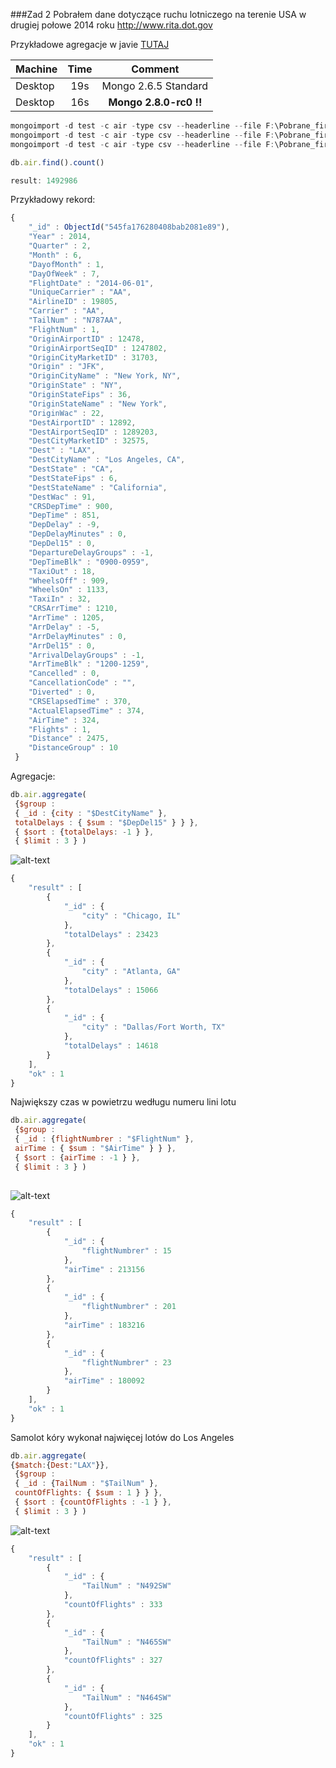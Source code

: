 ###Zad 2
Pobrałem dane dotyczące ruchu lotniczego na terenie USA w drugiej połowe 2014 roku http://www.rita.dot.gov

Przykładowe agregacje w javie [TUTAJ](https://github.com/jcimoch/noSQL-labs/blob/master/mongoAgregate.java)

| Machine  | Time | Comment 
| :------- | :---: | :---:|
| Desktop | 19s| Mongo 2.6.5 Standard|
| Desktop | 16s| **Mongo 2.8.0-rc0 !!**|


```js
mongoimport -d test -c air -type csv --headerline --file F:\Pobrane_firefox\On_Time_On_Time_Performance_2014_6.csv
mongoimport -d test -c air -type csv --headerline --file F:\Pobrane_firefox\On_Time_On_Time_Performance_2014_7.csv
mongoimport -d test -c air -type csv --headerline --file F:\Pobrane_firefox\On_Time_On_Time_Performance_2014_9.csv
```
```js
db.air.find().count()

result: 1492986

```
Przykładowy rekord:

```js
{
    "_id" : ObjectId("545fa176280408bab2081e89"),
    "Year" : 2014,
    "Quarter" : 2,
    "Month" : 6,
    "DayofMonth" : 1,
    "DayOfWeek" : 7,
    "FlightDate" : "2014-06-01",
    "UniqueCarrier" : "AA",
    "AirlineID" : 19805,
    "Carrier" : "AA",
    "TailNum" : "N787AA",
    "FlightNum" : 1,
    "OriginAirportID" : 12478,
    "OriginAirportSeqID" : 1247802,
    "OriginCityMarketID" : 31703,
    "Origin" : "JFK",
    "OriginCityName" : "New York, NY",
    "OriginState" : "NY",
    "OriginStateFips" : 36,
    "OriginStateName" : "New York",
    "OriginWac" : 22,
    "DestAirportID" : 12892,
    "DestAirportSeqID" : 1289203,
    "DestCityMarketID" : 32575,
    "Dest" : "LAX",
    "DestCityName" : "Los Angeles, CA",
    "DestState" : "CA",
    "DestStateFips" : 6,
    "DestStateName" : "California",
    "DestWac" : 91,
    "CRSDepTime" : 900,
    "DepTime" : 851,
    "DepDelay" : -9,
    "DepDelayMinutes" : 0,
    "DepDel15" : 0,
    "DepartureDelayGroups" : -1,
    "DepTimeBlk" : "0900-0959",
    "TaxiOut" : 18,
    "WheelsOff" : 909,
    "WheelsOn" : 1133,
    "TaxiIn" : 32,
    "CRSArrTime" : 1210,
    "ArrTime" : 1205,
    "ArrDelay" : -5,
    "ArrDelayMinutes" : 0,
    "ArrDel15" : 0,
    "ArrivalDelayGroups" : -1,
    "ArrTimeBlk" : "1200-1259",
    "Cancelled" : 0,
    "CancellationCode" : "",
    "Diverted" : 0,
    "CRSElapsedTime" : 370,
    "ActualElapsedTime" : 374,
    "AirTime" : 324,
    "Flights" : 1,
    "Distance" : 2475,
    "DistanceGroup" : 10
 }
```
Agregacje: 
```js
db.air.aggregate(
 {$group : 
 { _id : {city : "$DestCityName" }, 
 totalDelays : { $sum : "$DepDel15" } } }, 
 { $sort : {totalDelays: -1 } }, 
 { $limit : 3 } )
```
![alt-text](https://dl.dropboxusercontent.com/u/15067146/wyk1.PNG "agregacja 1")
```js
{
    "result" : [ 
        {
            "_id" : {
                "city" : "Chicago, IL"
            },
            "totalDelays" : 23423
        }, 
        {
            "_id" : {
                "city" : "Atlanta, GA"
            },
            "totalDelays" : 15066
        }, 
        {
            "_id" : {
                "city" : "Dallas/Fort Worth, TX"
            },
            "totalDelays" : 14618
        }
    ],
    "ok" : 1
}
```
Największy czas w powietrzu wedługu numeru lini lotu
```js
db.air.aggregate(
 {$group : 
 { _id : {flightNumbrer : "$FlightNum" }, 
 airTime : { $sum : "$AirTime" } } }, 
 { $sort : {airTime : -1 } }, 
 { $limit : 3 } )
 
```
![alt-text](https://dl.dropboxusercontent.com/u/15067146/wyk2.PNG "agregacja 2")

```js
{
    "result" : [ 
        {
            "_id" : {
                "flightNumbrer" : 15
            },
            "airTime" : 213156
        }, 
        {
            "_id" : {
                "flightNumbrer" : 201
            },
            "airTime" : 183216
        }, 
        {
            "_id" : {
                "flightNumbrer" : 23
            },
            "airTime" : 180092
        }
    ],
    "ok" : 1
}
```
Samolot kóry wykonał najwięcej lotów do Los Angeles
```js
db.air.aggregate(
{$match:{Dest:"LAX"}},
 {$group : 
 { _id : {TailNum : "$TailNum" }, 
 countOfFlights: { $sum : 1 } } }, 
 { $sort : {countOfFlights : -1 } }, 
 { $limit : 3 } )
```
![alt-text](https://dl.dropboxusercontent.com/u/15067146/wyk3.PNG "agregacja 3")

```js
{
    "result" : [ 
        {
            "_id" : {
                "TailNum" : "N492SW"
            },
            "countOfFlights" : 333
        }, 
        {
            "_id" : {
                "TailNum" : "N465SW"
            },
            "countOfFlights" : 327
        }, 
        {
            "_id" : {
                "TailNum" : "N464SW"
            },
            "countOfFlights" : 325
        }
    ],
    "ok" : 1
}

```

